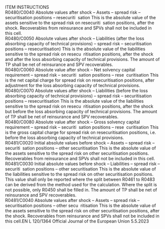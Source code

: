  
ITEM  INSTRUCTIONS  
R0480/C0040  Absolute values after 
shock – Assets – spread 
risk – securitisation 
positions – resecuriti ­
sation  This is the absolute value of the assets sensitive to the spread risk on resecuriti ­
sation positions, after the shock. 
Recoverables from reinsurance and SPVs shall not be included in this cell.  
R0480/C0050  Absolute values after 
shock – Liabilities (after 
the loss absorbing 
capacity of technical 
provisions) – spread risk 
– securitisation positions 
– resecuritisation)  This is the absolute value of the liabilities sensitive to the spread risk on resecu ­
ritisation positions, after the shock and after the loss absorbing capacity of 
technical provisions. 
The amount of TP shall be net of reinsurance and SPV recoverables.  
R0480/C0060  Absolute value after 
shock – Net solvency 
capital requirement – 
spread risk – securiti ­
sation positions – rese ­
curitisation  This is the net capital charge for spread risk on resecuritisation positions, after 
adjustment for the loss absorbing capacity of technical provisions.  
R0480/C0070  Absolute values after 
shock – Liabilities (before 
the loss absorbing 
capacity of technical 
provisions) – spread risk 
– securitisation positions 
– resecuritisation  This is the absolute value of the liabilities sensitive to the spread risk on resecu ­
ritisation positions, after the shock but before the loss absorbing capacity of 
technical provisions. 
The amount of TP shall be net of reinsurance and SPV recoverables.  
R0480/C0080  Absolute value after 
shock – Gross solvency 
capital requirement – 
spread risk – securiti ­
sation positions – rese ­
curitisation  This is the gross capital charge for spread risk on resecuritisation positions, i.e. 
before the loss absorbing capacity of technical provisions.  
R0481/C0020  Initial absolute values 
before shock – Assets – 
spread risk – securiti ­
sation positions – other 
securitisation  This is the absolute value of the assets sensitive to the spread risk on other 
securitisation positions. 
Recoverables from reinsurance and SPVs shall not be included in this cell.  
R0481/C0030  Initial absolute values 
before shock – Liabilities 
– spread risk – securiti ­
sation positions – other 
securitisation  This is the absolute value of the liabilities sensitive to the spread risk on other 
securitisation positions. 
This value shall only be reported where the split between R0461 to R0483 can be 
derived from the method used for the calculation. Where the split is not possible, 
only R0450 shall be filled in. 
The amount of TP shall be net of reinsurance and SPV recoverables.  
R0481/C0040  Absolute values after 
shock – Assets – spread 
risk – securitisation 
positions – other secu ­
ritisation  This is the absolute value of the assets sensitive to the spread risk on other 
securitisation positions, after the shock. 
Recoverables from reinsurance and SPVs shall not be included in this cell.EN  L 120/1364 Official Journal of the European Union 5.5.2023